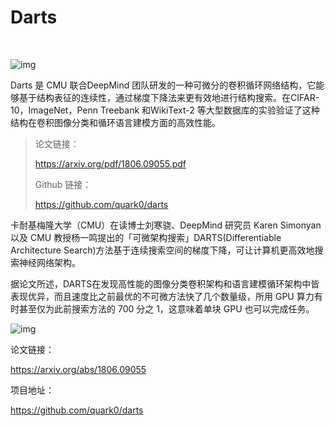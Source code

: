 
# Darts



﻿

![img](https://mmbiz.qpic.cn/mmbiz_png/ptp8P184xjwmxLdIhgIpa58pOiaGPwnBvMO3WiaHqFFabiaEguQ3MQDib3ibicy8UK1fdlVmRCibJ4O6zUT1lrhdic2WnA/640?wx_fmt=png&tp=webp&wxfrom=5&wx_lazy=1&wx_co=1)



Darts 是 CMU 联合DeepMind 团队研发的一种可微分的卷积循环网络结构，它能够基于结构表征的连续性，通过梯度下降法来更有效地进行结构搜索。在CIFAR-10，ImageNet，Penn Treebank 和WikiText-2 等大型数据库的实验验证了这种结构在卷积图像分类和循环语言建模方面的高效性能。



> 论文链接：
>
> https://arxiv.org/pdf/1806.09055.pdf
>
> Github 链接：
>
> https://github.com/quark0/darts




卡耐基梅隆大学（CMU）在读博士刘寒骁、DeepMind 研究员 Karen Simonyan 以及 CMU 教授杨一鸣提出的「可微架构搜索」DARTS(Differentiable Architecture Search)方法基于连续搜索空间的梯度下降，可让计算机更高效地搜索神经网络架构。



据论文所述，DARTS在发现高性能的图像分类卷积架构和语言建模循环架构中皆表现优异，而且速度比之前最优的不可微方法快了几个数量级，所用 GPU 算力有时甚至仅为此前搜索方法的 700 分之 1，这意味着单块 GPU 也可以完成任务。



![img](https://mmbiz.qpic.cn/mmbiz_png/KfLGF0ibu6cJIePQXz322mD60pK0huE9Ha18H1E8mwxReTfssK4NLh982d6L8pjRJJ47JaKGWW60AsIBC6Zt6xQ/640?wx_fmt=png&tp=webp&wxfrom=5&wx_lazy=1&wx_co=1)



论文链接：

https://arxiv.org/abs/1806.09055

项目地址：

https://github.com/quark0/darts
